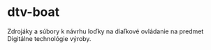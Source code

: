 # dtv-boat

Zdrojáky a súbory k návrhu loďky na diaľkové ovládanie na predmet Digitálne technológie výroby.

